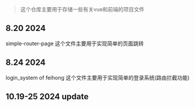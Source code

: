 >这个仓库主要用于存储一些有关vue和前端的项目文件

## 8.20 2024
simple-router-page
这个文件主要用于实现简单的页面跳转

## 8.24 2024
login_system of feihong
这个文件主要用于实现简单的登录系统(路由拦截功能)

## 10.19-25 2024 update

